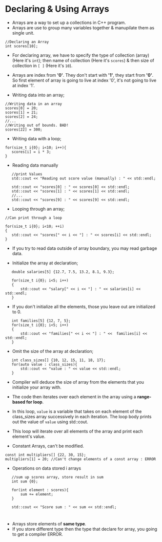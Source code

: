 # Declaring & Using Arrays

 * Arrays are a way to set up a collections in C++ program.
 * Arrays are use to group many variables together & manupilate them as single unit.

 ```
 //Declaring an Array
 int scores[10];
 ```

 * For declaring array, we have to specify the type of collection (array) (Here it's `int`); then name of collection (Here it's `scores`) & then size of collection in `[ ]` (Here it's `10`).
 * Arrays are index from **'0'**. They don't start with **'1'**, they start from **'0'**. So first element of array is going to live at index '0', it's not going to live at index '1'.

 * Writing data into an array;
 ```
 //Writing data in an array
 scores[0] = 20;
 scores[1] = 21;
 scores[2] = 24;
 //...
 //Writing out of bounds. BAD!
 scores[22] = 300;
 ```

 * Writing data with a loop;
 ```
 for(size_t i{0}; i<10; i++){
    scores[i] = i * 3;
 }
 ```

 * Reading data manually
 ```
    //print Values
    std::cout << "Reading out score value (manually) : " << std::endl;

    std::cout << "scores[0] : " << scores[0] << std::endl;
    std::cout << "scores[1] : " << scores[1] << std::endl;
    //...
    std::cout << "scores[9] : " << scores[9] << std::endl;
 ```

 * Looping through an array;
 ```
 //Can print through a loop
 
 for(size_t i{0}; i<10; ++i)
 {
    std::cout << "scores[" << i << "] : " << scores[i] << std::endl;
 }
 ```

 * If you try to read data outside of array boundary, you may read garbage data.

 * Initialize the array at declaration;
 ```
    double salaries[5] {12.7, 7.5, 13.2, 8.1, 9.3};

    for(size_t i{0}; i<5; i++)
    {
        std::cout << "salary[" << i << "] : " << salaries[i] << std::endl;
    }
 ```
 * If you don't initialize all the elements, those you leave out are initialized to 0.
 ```
    int families[5] {12, 7, 5};
    for(size_t i{0}; i<5; i++)
    {
        std::cout << "families[" << i << "] : " <<  families[i] << std::endl;
    }
 ```

 * Omit the size of the array at declaration;
 ```
    int class_sizes[] {10, 12, 15, 11, 18, 17};
    for(auto value : class_sizes){
        std::cout << "value : " << value << std::endl;
    }
 ```
 * Compiler will deduce the size of array from the elements that you initialize your array with.
 * The code then iterates over each element in the array using a **range-based for loop**.
 * In this loop, `value` is a variable that takes on each element of the class_sizes array successively in each iteration. The loop body prints out the value of `value` using std::cout. 
 * This loop will iterate over all elements of the array and print each element's value.

 * Constant Arrays, can't be modified.
 ```
 const int multipliers[] {22, 30, 15};
 multipliers[1] = 20; //Can't change elements of a const array : ERROR
 ```

 * Operations on data stored i arrays
 ```
    //sum up scores array, store result in sum
    int sum {0};

    for(int element : scores){
        sum += element;
    }

    std::cout << "Score sum : " << sum << std::endl;
 ```

#

 * Arrays store elements of **same type**.
 * If you store different type then the type that declare for array, you going to get a compiler ERROR.